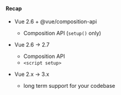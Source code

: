#### Recap

- Vue 2.6 + @vue/composition-api

    - Composition API (`setup()` only)

- Vue 2.6 &rarr; 2.7

    - Composition API
    - `<script setup>`

- Vue 2.x &rarr; 3.x

    - long term support for your codebase

<aside class="notes">
</aside>
